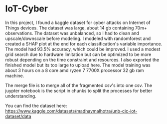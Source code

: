 # IoT-Cyber

In this project, I found a kaggle dataset for cyber attacks on Internet of Things devices. The dataset was large, about 14 gb containing 70m+ observations. The dataset was unbalanced, so I had to clean and upscale/downscale before modeling. I modeled with randomforest and created a SHAP plot at the end for each classification's variable importance. The model had 93.5% accuracy, which could be improved. I used a modest grid search due to hardware limitation but can be optimized to be more robust depending on the time constraint and resources. I also exported the finished model but its too large to upload here. The model training was about 3 hours on a 8 core amd ryzen 7 7700X processor 32 gb ram machine.

The merge file is to merge all of the fragmented csv's into one csv. The juypter notebook is the script in chunks to split the processes for better understanding.

You can find the dataset here: 
https://www.kaggle.com/datasets/madhavmalhotra/unb-cic-iot-dataset/data

